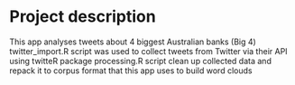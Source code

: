 # Project description
This app analyses tweets about 4 biggest Australian banks (Big 4)
twitter_import.R script was used to collect tweets from Twitter via their API using twitteR package
processing.R script clean up collected data and repack it to corpus format that this app uses to build word clouds
